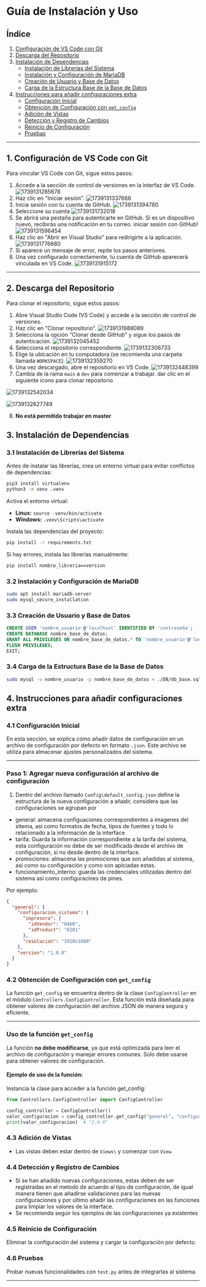 # Guía de Instalación y Uso

## Índice

1. [Configuración de VS Code con Git](#1-configuracion-de-vs-code-con-git)
2. [Descarga del Repositorio](#2-descarga-del-repositorio)
3. [Instalación de Dependencias](#3-instalacion-de-dependencias)
   - [Instalación de Librerías del Sistema](#31-instalacion-de-librerias-del-sistema)
   - [Instalación y Configuración de MariaDB](#32-instalacion-y-configuracion-de-mariadb)
   - [Creación de Usuario y Base de Datos](#33-creacion-de-usuario-y-base-de-datos)
   - [Carga de la Estructura Base de la Base de Datos](#34-carga-de-la-estructura-base-de-la-base-de-datos)
4. [Instrucciones para añadir configuraciones extra](#4-instrucciones-de-uso)
   - [Configuración Inicial](#41-configuracion-inicial)
   - [Obtención de Configuración con `get_config`](#42-obtencion-de-configuracion-con-get_config)
   - [Adición de Vistas](#43-adicion-de-vistas)
   - [Detección y Registro de Cambios](#44-deteccion-y-registro-de-cambios)
   - [Reinicio de Configuración](#45-reinicio-de-configuracion)
   - [Pruebas](#46-pruebas)

---

## 1. Configuración de VS Code con Git

Para vincular VS Code con Git, sigue estos pasos:

1. Accede a la sección de control de versiones en la interfaz de VS Code.
   ![1739131285678](Public/Img/README/1739131285678.png)
2. Haz clic en "Iniciar sesión".
   ![1739131337666](Public/Img/README/1739131337666.png)
3. Inicia sesión con tu cuenta de GitHub.
   ![1739131394780](Public/Img/README/1739131394780.png)
4. Seleccione su cuenta
   ![1739131732018](Public/Img/README/1739131732018.png)
5. Se abrirá una pestaña para autenticarte en GitHub. Si es un dispositivo nuevo, recibirás una notificación en tu correo.
   iniciar sesión con GitHub!
   ![1739131596454](Public/Img/README/1739131596454.png)
6. Haz clic en "Abrir en Visual Studio" para redirigirte a la aplicación.
   ![1739131776680](Public/Img/README/1739131776680.png)
7. Si aparece un mensaje de error, repite los pasos anteriores.
8. Una vez configurado correctamente, tu cuenta de GitHub aparecerá vinculada en VS Code.
   ![1739131915172](Public/Img/README/1739131915172.png)

---

## 2. Descarga del Repositorio

Para clonar el repositorio, sigue estos pasos:

1. Abre Visual Studio Code (VS Code) y accede a la sección de control de versiones.
2. Haz clic en "Clonar repositorio".
   ![1739131988089](Public/Img/README/1739131988089.png)
3. Selecciona la opción "Clonar desde GitHub" y sigue los pasos de autenticación.
   ![1739132045452](Public/Img/README/1739132045452.png)
4. Selecciona el repositorio correspondiente.
   ![1739132306733](Public/Img/README/1739132306733.png)
5. Elige la ubicación en tu computadora (se recomienda una carpeta llamada `WORKSPACE`).
   ![1739132359270](Public/Img/README/1739132359270.png)
6. Una vez descargado, abre el repositorio en VS Code.
   ![1739132448399](Public/Img/README/1739132448399.png)
7. Cambia de la rama `main` a `dev` para comenzar a trabajar.
   dar clic en el siguiente icono para clonar repositorio

![1739132542034](Public/Img/README/1739132542034.png)

![1739132627749](Public/Img/README/1739132627749.png)

8. **No está permitido trabajar en master**

## 3. Instalación de Dependencias

### 3.1 Instalación de Librerías del Sistema

Antes de instalar las librerías, crea un entorno virtual para evitar conflictos de dependencias:

```sh
pip3 install virtualenv
python3 -m venv .venv
```

Activa el entorno virtual:

- **Linux:** `source .venv/bin/activate`
- **Windows:** `.venv\Scripts\activate`

Instala las dependencias del proyecto:

```sh
pip install -r requirements.txt
```

Si hay errores, instala las librerías manualmente:

```sh
pip install nombre_libreria==version
```

### 3.2 Instalación y Configuración de MariaDB

```sh
sudo apt install mariadb-server
sudo mysql_secure_installation
```

### 3.3 Creación de Usuario y Base de Datos

```sql
CREATE USER 'nombre_usuario'@'localhost' IDENTIFIED BY 'contraseña';
CREATE DATABASE nombre_base_de_datos;
GRANT ALL PRIVILEGES ON nombre_base_de_datos.* TO 'nombre_usuario'@'localhost';
FLUSH PRIVILEGES;
EXIT;
```

### 3.4 Carga de la Estructura Base de la Base de Datos

```sh
sudo mysql -u nombre_usuario -p nombre_base_de_datos < ./DB/db_base.sql
```

## 4. Instrucciones para añadir configuraciones extra

### 4.1 Configuración Inicial

En esta sección, se explica cómo añadir datos de configuración en un archivo de configuración por defecto en formato `.json`. Este archivo se utiliza para almacenar ajustes personalizados del sistema.

---

### Paso 1: Agregar nueva configuración al archivo de configuración

1. Dentro del archivo llamado `Config\default_config.json` define la estructura de la nueva configuración a añadir, considera que las configuraciones se agrupan por

- general: almacena configuaciones correspondientes a imagenes del sitema, asi como formatos de fecha, tipos de fuentes y todo lo relacionado a la información de la interface
- tarifa: Guarda la información correspondiente a la tarifa del sistema, esta configuración no debe de ser modificada desde el archivo de configuración, si no desde dentro de la interface.
- promociones: almacena las promociones que son añadidas al sistema, asi como su configuración y como son aplciadas estas.
- funcionamiento_interno: guarda las credenciales utilizadas dentro del sistema asi como configuracines de pines.

Por ejemplo:

```json
{
  "general": {
    "configuracion_sistema": {
      "impresora": {
        "idVendor": "04b8",
        "idProduct": "0201"
      },
      "resolucion": "1920x1080"
    },
    "version": "1.0.0"
  }
}
```

### 4.2 Obtención de Configuración con `get_config`

La función `get_config` se encuentra dentro de la clase `ConfigController` en el módulo `Controllers.ConfigController`. Esta función está diseñada para obtener valores de configuración del archivo JSON de manera segura y eficiente.

---

### Uso de la función `get_config`

La función **no debe modificarse**, ya que está optimizada para leer el archivo de configuración y manejar errores comunes. Solo debe usarse para obtener valores de configuración.

#### Ejemplo de uso de la función:

Instancia la clase para acceder a la función get_config:

```python
from Controllers.ConfigController import ConfigController

config_controller = ConfigController()
valor_configuracion = config_controller.get_config("general", "configuracion_sistema", "version")
print(valor_configuracion)  # "1.0.0"
```

### 4.3 Adición de Vistas

- Las vistas deben estar dentro de `Views\` y comenzar con `View`.

### 4.4 Detección y Registro de Cambios

- Si se han añadido nuevas configuraciones, estas deben de ser registradas en el metodo de acuerdo al tipo de configuración, de igual manera tienen que añadirse validaciones para las nuevas configuraciones y por ultimo añadir las configuraciones en las funciones para limpiar los valores de la interface.
- Se recomienda seguir los ejemplos de las configuraciones ya existentes

### 4.5 Reinicio de Configuración

Eliminar la configuración del sistema y cargar la configuración por defecto.

### 4.6 Pruebas

Probar nuevas funcionalidades con `test.py` antes de integrarlas al sistema.

---
